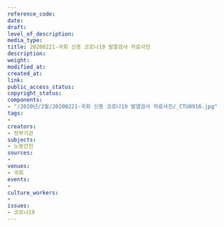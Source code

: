 ```yaml
---
reference_code: 
date: 
draft: 
level_of_description: 
media_type: 
title: 20200221-국회 신종 코로나19 발열검사 자료사진
description: 
weight: 
modified_at: 
created_at: 
link: 
public_access_status: 
copyright_status: 
components:
- "/2020년/2월/20200221-국회 신종 코로나19 발열검사 자료사진/_CTU0916.jpg"
tags:
- 
creators:
- 정부기관
subjects:
- 노동안전
sources:
- 
venues:
- 국회
events:
- 
culture_workers:
- 
issues:
- 코로나19
---
```

